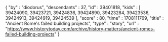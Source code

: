 {
  "by" : "diodorus",
  "descendants" : 37,
  "id" : 39401818,
  "kids" : [ 39424090, 39423721, 39424836, 39424890, 39423284, 39423536, 39424913, 39424919, 39424539 ],
  "score" : 80,
  "time" : 1708111769,
  "title" : "Ancient Rome's failed building projects",
  "type" : "story",
  "url" : "https://www.historytoday.com/archive/history-matters/ancient-romes-failed-building-projects"
}
